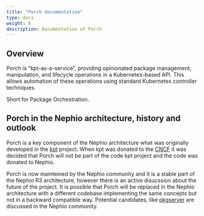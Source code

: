 ```yaml
---
title: "Porch documentation"
type: docs
weight: 6
description: Documentation of Porch
---
```


## Overview

 Porch is “kpt-as-a-service”, providing opinionated package management, manipulation, and lifecycle operations in a
 Kubernetes-based API. This allows automation of these operations using standard Kubernetes controller techniques.

Short for Package Orchestration.

## Porch in the Nephio architecture, history and outlook

Porch is a key component of the Nephio architecture what was originally developed in the
[kpt](https://github.com/kptdev/kpt) project. When kpt was donated to the [CNCF](https://www.cncf.io/projects/kpt/) it
was decided that Porch will not be part of the code kpt project and the code was donated to Nephio.

Porch is now mainteined by the Nephio community and it is a stable part of the Nephio R3 architecture, however there is
an active disucssion about the future of the project. It is possible that Porch will be replaced in the Nephio
architecture with a different codebase implementing the same concepts but not in a backward compatible way. Potential
candidates, like [pkgserver](https://docs.pkgserver.dev/) are discussed in the Nephio community. 